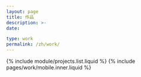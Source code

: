 ```yaml
---
layout: page
title: 作品
description: >-
date:

type: work
permalink: /zh/work/
---
```

{% include module/projects.list.liquid %}
{% include pages/work/mobile.inner.liquid %}
